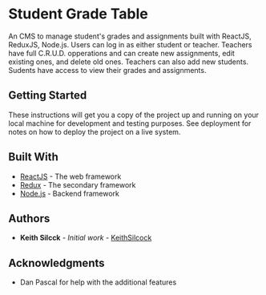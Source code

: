# Student Grade Table

An CMS to manage student's grades and assignments built with ReactJS, ReduxJS, Node.js. 
Users can log in as either student or teacher.
Teachers have full C.R.U.D. opperations and can create new assignments, edit existing ones, and delete old ones. Teachers can also add new students.
Sudents have access to view their grades and assignments.

## Getting Started

These instructions will get you a copy of the project up and running on your local machine for development and testing purposes. See deployment for notes on how to deploy the project on a live system.

## Built With

- [ReactJS](https://reactjs.org/) - The web framework
- [Redux](https://redux.js.org/) - The secondary framework
- [Node.js](https://nodejs.org/en/) - Backend framework

## Authors

- **Keith Silcck** - _Initial work_ - [KeithSilcock](https://github.com/KeithSilcock)

## Acknowledgments

- Dan Pascal for help with the additional features
